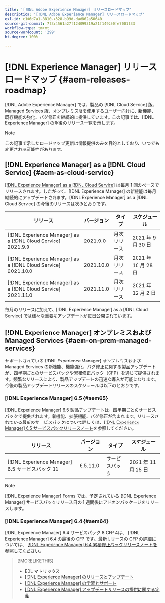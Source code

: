 ```yaml
---
title: '[!DNL Adobe Experience Manager] リリースロードマップ'
description: '[!DNL Adobe Experience Manager] リリースロードマップ'
exl-id: c106d7a1-8810-4328-b99d-dad862a50640
source-git-commit: 7f3c4561a27f124099319a21f149750fe7001f33
workflow-type: tm+mt
source-wordcount: '299'
ht-degree: 100%

---
```


# [!DNL Experience Manager] リリースロードマップ {#aem-releases-roadmap}

[!DNL Adobe Experience Manager] では、製品の [!DNL Cloud Service] 版、Managed Services 版、オンプレミス版を使用するユーザー向けに、新機能、既存機能の強化、バグ修正を継続的に提供しています。この記事では、[!DNL Experience Manager] の今後のリリース一覧を示します。

>[!NOTE]
>
>この記事で示したロードマップ更新は情報提供のみを目的としており、いつでも変更される可能性があります。

## [!DNL Experience Manager] as a [!DNL Cloud Service] {#aem-as-cloud-service}

[[!DNL Experience Manager] as a [!DNL Cloud Service]](https://experienceleague.adobe.com/docs/experience-manager-cloud-service/release-notes/home.html?lang=ja) は毎月 1 回のペースでリリースされます。したがって、[!DNL Experience Manager] の新機能は毎月継続的にアップデートされます。[!DNL Experience Manager] as a [!DNL Cloud Service] の今後のリリースは次のとおりです。

| リリース | バージョン | タイプ | スケジュール |
|---|---|---|---|
| [!DNL Experience Manager] as a [!DNL Cloud Service] 2021.9.0 | 2021.9.0 | 月次リリース | 2021 年 9 月 30 日 |
| [!DNL Experience Manager] as a [!DNL Cloud Service] 2021.10.0 | 2021.10.0 | 月次リリース | 2021 年 10 月 28 日 |
| [!DNL Experience Manager] as a [!DNL Cloud Service] 2021.11.0 | 2021.11.0 | 月次リリース | 2021 年 12 月 2 日 |

毎月のリリースに加えて、[!DNL Experience Manager] as a [!DNL Cloud Service] では様々な重要なアップデートが毎日公開されています。

## [!DNL Experience Manager] オンプレミスおよび Managed Services {#aem-on-prem-managed-services}

サポートされている [!DNL Experience Manager] オンプレミスおよび Managed Services の新機能、機能強化、バグ修正に関する製品アップデートが、四半期ごとのサービスパックや累積修正パック（CFP）を通じて提供されます。頻繁なリリースにより、製品アップデートの迅速な導入が可能になります。今後の製品アップデートリリースのスケジュールは以下のとおりです。

### [!DNL Experience Manager] 6.5 {#aem65}

[!DNL Experience Manager] 6.5 製品アップデートは、四半期ごとのサービスパックで提供されます。新機能、拡張機能、バグ修正が含まれます。リリースされている最新のサービスパックについて詳しくは、[[!DNL Experience Manager] 6.5 サービスパックリリースノート](https://experienceleague.adobe.com/docs/experience-manager-65/release-notes/service-pack/sp-release-notes.html?lang=ja)を参照してください。

| リリース | バージョン | タイプ | スケジュール |
|---|---|---|---|
| [!DNL Experience Manager] 6.5 サービスパック 11 | 6.5.11.0 | サービスパック | 2021 年 11 月 25 日 |

>[!NOTE]
>
>[!DNL Experience Manager] Forms では、予定されている [!DNL Experience Manager] サービスパックリリース日の 1 週間後にアドオンパッケージをリリースします。

### [!DNL Experience Manager] 6.4 {#aem64}

[!DNL Experience Manager] 6.4 サービスパック 8 CFP 4は、 [!DNL Experience Manager] 6.4 の最後の CFP です。最新リリースの CFP の詳細については、 [[!DNL Experience Manager] 6.4 累積修正パックリリースノートを参照してください](https://experienceleague.adobe.com/docs/experience-manager-64/release-notes/cfp-release-notes.html?lang=ja)。

>[!MORELIKETHIS]
>
>* [EOL マトリックス](https://helpx.adobe.com/jp/support/programs/eol-matrix.html)
>* [[!DNL Experience Manager] のリリースとアップデート](https://experienceleague.adobe.com/docs/experience-manager-release-information/aem-release-updates/aem-releases-updates.html?lang=ja)
>* [[!DNL Experience Manager] の学習とサポート](https://experienceleague.adobe.com/docs/experience-manager-cloud-service.html?lang=ja)
>* [[!DNL Experience Manager] アップデートリリースの提供に関する定義](/help/update-release-vehicle-definitions.md)

